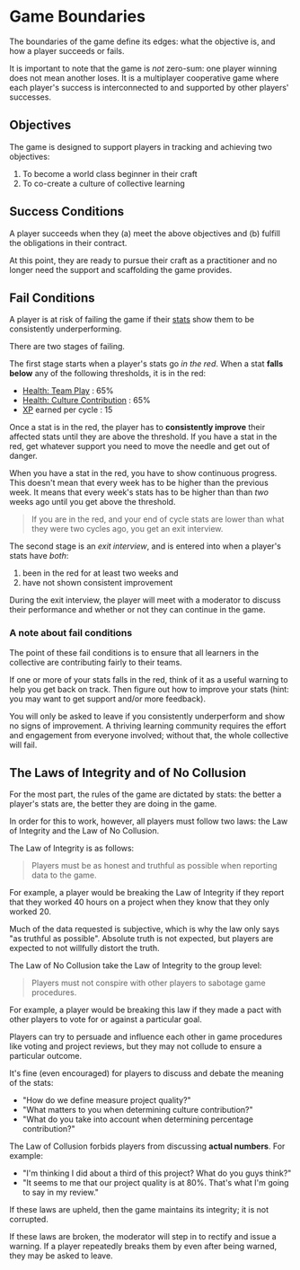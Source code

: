 # Game Boundaries

The boundaries of the game define its edges: what the objective is, and how a player succeeds or fails.

It is important to note that the game is _not_ zero-sum: one player winning does not mean another loses. It is a multiplayer cooperative game where each player's success is interconnected to and supported by other players' successes.

## Objectives

The game is designed to support players in tracking and achieving two objectives:

1. To become a world class beginner in their craft
1. To co-create a culture of collective learning

## Success Conditions

A player succeeds when they (a) meet the above objectives and (b) fulfill the obligations in their contract.

At this point, they are ready to pursue their craft as a practitioner and no longer need the support and scaffolding the game provides.

## Fail Conditions

A player is at risk of failing the game if their [stats][stats] show them to be consistently underperforming.

There are two stages of failing.

The first stage starts when a player's stats go _in the red_. When a stat **falls below** any of the following thresholds, it is in the red:

- [Health: Team Play][team-play] : 65%
- [Health: Culture Contribution][culture-contribution] : 65%
- [XP][xp] earned per cycle : 15

Once a stat is in the red, the player has to **consistently improve** their affected stats until they are above the threshold. If you have a stat in the red, get whatever support you need to move the needle and get out of danger.

When you have a stat in the red, you have to show continuous progress. This doesn't mean that every week has to be higher than the previous week. It means that every week's stats has to be higher than than _two_ weeks ago until you get above the threshold.

> If you are in the red, and your end of cycle stats are lower than what they were two cycles ago, you get an exit interview.

The second stage is an _exit interview_, and is entered into when a player's stats have _both_:

1. been in the red for at least two weeks and
1. have not shown consistent improvement

During the exit interview, the player will meet with a moderator to discuss their performance and whether or not they can continue in the game.

### A note about fail conditions

The point of these fail conditions is to ensure that all learners in the collective are contributing fairly to their teams.

If one or more of your stats falls in the red, think of it as a useful warning to help you get back on track. Then figure out how to improve your stats (hint: you may want to get support and/or more feedback).

You will only be asked to leave if you consistently underperform and show no signs of improvement. A thriving learning community requires the effort and engagement from everyone involved; without that, the whole collective will fail.

## The Laws of Integrity and of No Collusion

For the most part, the rules of the game are dictated by stats: the better a player's stats are, the better they are doing in the game.

In order for this to work, however, all players must follow two laws: the Law of Integrity and the Law of No Collusion.

The Law of Integrity is as follows:

> Players must be as honest and truthful as possible when reporting data to the game.

For example, a player would be breaking the Law of Integrity if they report that they worked 40 hours on a project when they know that they only worked 20.

Much of the data requested is subjective, which is why the law only says "as truthful as possible". Absolute truth is not expected, but players are expected to not willfully distort the truth.

The Law of No Collusion take the Law of Integrity to the group level:

> Players must not conspire with other players to sabotage game procedures.

For example, a player would be breaking this law if they made a pact with other players to vote for or against a particular goal.

Players can try to persuade and influence each other in game procedures like voting and project reviews, but they may not collude to ensure a particular outcome.

It's fine (even encouraged) for players to discuss and debate the meaning of the stats:
- "How do we define measure project quality?"
- "What matters to you when determining culture contribution?"
- "What do you take into account when determining percentage contribution?"

The Law of Collusion forbids players from discussing **actual numbers**. For example:
- "I'm thinking I did about a third of this project? What do you guys think?"
- "It seems to me that our project quality is at 80%. That's what I'm going to say in my review."

If these laws are upheld, then the game maintains its integrity; it is not corrupted.

If these laws are broken, the moderator will step in to rectify and issue a warning. If a player repeatedly breaks them by even after being warned, they may be asked to leave.


[stats]: ./Stats.md
[time-dedication]: ./Stats#time-dedication-per-cycle
[xp]: ./Stats#xp
[team-play]: ./Stats#health-team-play
[culture-contribution]: ./Stats#health-culture

[cos-conflict-resolution-process]: http://cos.learnersguild.org/Processes/Conflict.html

